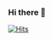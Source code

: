 ### Hi there 👋

<!--
**dkyuuum/dkyuuum** is a ✨ _special_ ✨ repository because its `README.md` (this file) appears on your GitHub profile.

Here are some ideas to get you started:

- 🔭 I’m currently working on ...
- 🌱 I’m currently learning ...
- 👯 I’m looking to collaborate on ...
- 🤔 I’m looking for help with ...
- 💬 Ask me about ...
- 📫 How to reach me: ...
- 😄 Pronouns: ...
- ⚡ Fun fact: ...
-->

<!-- ![Anurag's GitHub stats](https://github-readme-stats.vercel.app/api?username=dkyuuum&show_icons=true) -->
<!-- [![Top Langs](https://github-readme-stats.vercel.app/api/top-langs/?username=dkyuuum)](https://github.com/anuraghazra/github-readme-stats)  -->
[![Hits](https://hits.seeyoufarm.com/api/count/incr/badge.svg?url=https%3A%2F%2Fgithub.com%2Fdkyuuum%2F&count_bg=%233D7DBA&title_bg=%23555555&icon=&icon_color=%23E7E7E7&title=hits&edge_flat=false)](https://hits.seeyoufarm.com)
<!-- [![Top Langs](https://github-readme-stats.vercel.app/api/top-langs/?username=dkyuuum&layout=compact)](https://github.com/dkyuuum/github-readme-stats) -->
